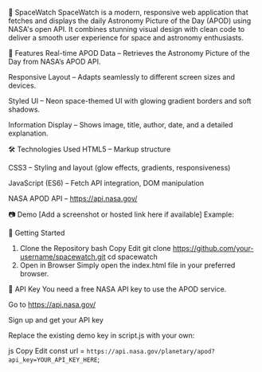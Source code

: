 🌌 SpaceWatch
SpaceWatch is a modern, responsive web application that fetches and displays the daily Astronomy Picture of the Day (APOD) using NASA's open API. It combines stunning visual design with clean code to deliver a smooth user experience for space and astronomy enthusiasts.

🚀 Features
Real-time APOD Data – Retrieves the Astronomy Picture of the Day from NASA’s APOD API.

Responsive Layout – Adapts seamlessly to different screen sizes and devices.

Styled UI – Neon space-themed UI with glowing gradient borders and soft shadows.

Information Display – Shows image, title, author, date, and a detailed explanation.

🛠️ Technologies Used
HTML5 – Markup structure

CSS3 – Styling and layout (glow effects, gradients, responsiveness)

JavaScript (ES6) – Fetch API integration, DOM manipulation

NASA APOD API – https://api.nasa.gov/

📷 Demo
[Add a screenshot or hosted link here if available]
Example:

🔧 Getting Started
1. Clone the Repository
bash
Copy
Edit
git clone https://github.com/your-username/spacewatch.git
cd spacewatch
2. Open in Browser
Simply open the index.html file in your preferred browser.

🔑 API Key
You need a free NASA API key to use the APOD service.

Go to https://api.nasa.gov/

Sign up and get your API key

Replace the existing demo key in script.js with your own:

js
Copy
Edit
const url = `https://api.nasa.gov/planetary/apod?api_key=YOUR_API_KEY_HERE`;
